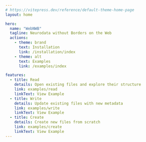 ```yaml
---
# https://vitepress.dev/reference/default-theme-home-page
layout: home

hero:
  name: "WebNWB"
  tagline: Neurodata without Borders on the Web
  actions:
    - theme: brand
      text: Installation
      link: /installation/index
    - theme: alt
      text: Examples
      link: /examples/index

features:
  - title: Read
    details: Open existing files and explore their structure
    link: examples/read
    linkText: View Example
  - title: Write
    details: Update existing files with new metadata
    link: examples/write
    linkText: View Example
  - title: Create
    details: Create new files from scratch
    link: examples/create
    linkText: View Example
---
```


